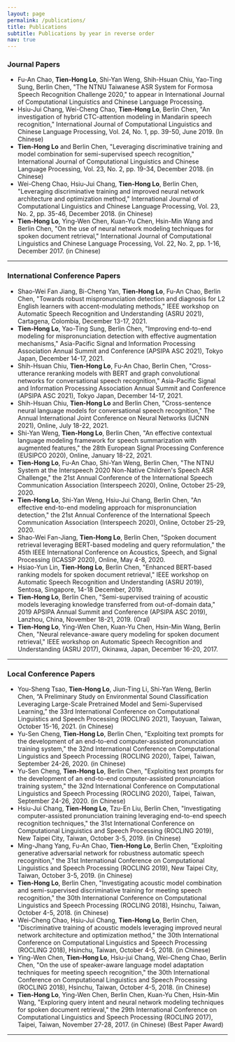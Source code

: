 ```yaml
---
layout: page
permalink: /publications/
title: Publications
subtitle: Publications by year in reverse order
nav: true
---
```


### Journal Papers
* Fu-An Chao, **Tien-Hong Lo**, Shi-Yan Weng, Shih-Hsuan Chiu, Yao-Ting Sung, Berlin Chen, "The NTNU Taiwanese ASR System for Formosa Speech Recognition Challenge 2020," to appear in International Journal of Computational Linguistics and Chinese Language Processing.
* Hsiu-Jui Chang, Wei-Cheng Chao, **Tien-Hong Lo**, Berlin Chen, "An investigation of hybrid CTC-attention modeling in Mandarin speech recognition," International Journal of Computational Linguistics and Chinese Language Processing, Vol. 24, No. 1, pp. 39-50, June 2019. (In Chinese)
* **Tien-Hong Lo** and Berlin Chen, "Leveraging discriminative training and model combination for semi-supervised speech recognition," International Journal of Computational Linguistics and Chinese Language Processing, Vol. 23, No. 2, pp. 19-34, December 2018. (in Chinese)
* Wei-Cheng Chao, Hsiu-Jui Chang, **Tien-Hong Lo**, Berlin Chen, "Leveraging discriminative training and improved neural network architecture and optimization method," International Journal of Computational Linguistics and Chinese Language Processing, Vol. 23, No. 2, pp. 35-46, December 2018. (in Chinese)
* **Tien-Hong Lo**, Ying-Wen Chen, Kuan-Yu Chen, Hsin-Min Wang and Berlin Chen, "On the use of neural network modeling techniques for spoken document retrieval," International Journal of Computational Linguistics and Chinese Language Processing, Vol. 22, No. 2, pp. 1-16, December 2017. (in Chinese)

-------------------
### International Conference Papers
* Shao-Wei Fan Jiang, Bi-Cheng Yan, **Tien-Hong Lo**, Fu-An Chao, Berlin Chen, "Towards robust mispronunciation detection and diagnosis for L2 English learners with accent-modulating methods," IEEE workshop on Automatic Speech Recognition and Understanding (ASRU 2021), Cartagena, Colombia, December 13-17, 2021. 
* **Tien-Hong Lo**, Yao-Ting Sung, Berlin Chen, "Improving end-to-end modeling for mispronunciation detection with effective augmentation mechanisms," Asia-Pacific Signal and Information Processing Association Annual Summit and Conference (APSIPA ASC 2021), Tokyo Japan, December 14-17, 2021.
* Shih-Hsuan Chiu, **Tien-Hong Lo**, Fu-An Chao, Berlin Chen, "Cross-utterance reranking models with BERT and graph convolutional networks for conversational speech recognition," Asia-Pacific Signal and Information Processing Association Annual Summit and Conference (APSIPA ASC 2021), Tokyo Japan, December 14-17, 2021.
* Shih-Hsuan Chiu, **Tien-Hong Lo** and Berlin Chen, "Cross-sentence neural language models for conversational speech recognition," The Annual International Joint Conference on Neural Networks (IJCNN 2021), Online, July 18-22, 2021.
* Shi-Yan Weng, **Tien-Hong Lo**, Berlin Chen, "An effective contextual language modeling framework for speech summarization with augmented features," the 28th European Signal Processing Conference (EUSIPCO 2020), Online, January 18-22, 2021.
* **Tien-Hong Lo**, Fu-An Chao, Shi-Yan Weng, Berlin Chen, "The NTNU System at the Interspeech 2020 Non-Native Children's Speech ASR Challenge," the 21st Annual Conference of the International Speech Communication Association (Interspeech 2020), Online, October 25-29, 2020.
* **Tien-Hong Lo**, Shi-Yan Weng, Hsiu-Jui Chang, Berlin Chen, "An effective end-to-end modeling approach for mispronunciation detection," the 21st Annual Conference of the International Speech Communication Association (Interspeech 2020), Online, October 25-29, 2020.
* Shao-Wei Fan-Jiang, **Tien-Hong Lo**, Berlin Chen, "Spoken document retrieval leveraging BERT-based modeling and query reformulation," the 45th IEEE International Conference on Acoustics, Speech, and Signal Processing (ICASSP 2020), Online, May 4-8, 2020.
* Hsiao-Yun Lin, **Tien-Hong Lo**, Berlin Chen, "Enhanced BERT-based ranking models for spoken document retrieval," IEEE workshop on Automatic Speech Recognition and Understanding (ASRU 2019), Sentosa, Singapore, 14-18 December, 2019.
* **Tien-Hong Lo**, Berlin Chen, "Semi-supervised training of acoustic models leveraging knowledge transferred from out-of-domain data," 2019 APSIPA Annual Summit and Conference (APSIPA ASC 2019), Lanzhou, China, November 18-21, 2019. (Oral)
* **Tien-Hong Lo**, Ying-Wen Chen, Kuan-Yu Chen, Hsin-Min Wang, Berlin Chen, "Neural relevance-aware query modeling for spoken document retrieval," IEEE workshop on Automatic Speech Recognition and Understanding (ASRU 2017), Okinawa, Japan, December 16-20, 2017.

-------------------
### Local Conference Papers
* You-Sheng Tsao, **Tien-Hong Lo**, Jiun-Ting Li, Shi-Yan Weng, Berlin Chen, “A Preliminary Study on Environmental Sound Classification Leveraging Large-Scale Pretrained Model and Semi-Supervised Learning,” the 33rd International Conference on Computational Linguistics and Speech Processing (ROCLING 2021), Taoyuan, Taiwan, October 15-16, 2021. (in Chinese)
* Yu-Sen Cheng, **Tien-Hong Lo**, Berlin Chen, "Exploiting text prompts for the development of an end-to-end computer-assisted pronunciation training system," the 32nd International Conference on Computational Linguistics and Speech Processing (ROCLING 2020), Taipei, Taiwan, September 24-26, 2020. (in Chinese)
* Yu-Sen Cheng, **Tien-Hong Lo**, Berlin Chen, "Exploiting text prompts for the development of an end-to-end computer-assisted pronunciation training system," the 32nd International Conference on Computational Linguistics and Speech Processing (ROCLING 2020), Taipei, Taiwan, September 24-26, 2020. (in Chinese)
* Hsiu-Jui Chang, **Tien-Hong Lo**, Tzu-En Liu, Berlin Chen, "Investigating computer-assisted pronunciation training leveraging end-to-end speech recognition techniques," the 31st International Conference on Computational Linguistics and Speech Processing (ROCLING 2019), New Taipei City, Taiwan, October 3-5, 2019. (in Chinese)
* Ming-Jhang Yang, Fu-An Chao, **Tien-Hong Lo**, Berlin Chen, "Exploiting generative adversarial network for robustness automatic speech recognition," the 31st International Conference on Computational Linguistics and Speech Processing (ROCLING 2019), New Taipei City, Taiwan, October 3-5, 2019. (in Chinese)
* **Tien-Hong Lo**, Berlin Chen, "Investigating acoustic model combination and semi-supervised discriminative training for meeting speech recognition," the 30th International Conference on Computational Linguistics and Speech Processing (ROCLING 2018), Hsinchu, Taiwan, October 4-5, 2018. (in Chinese)
* Wei-Cheng Chao, Hsiu-Jui Chang, **Tien-Hong Lo**, Berlin Chen, "Discriminative training of acoustic models leveraging improved neural network architecture and optimization method," the 30th International Conference on Computational Linguistics and Speech Processing (ROCLING 2018), Hsinchu, Taiwan, October 4-5, 2018. (in Chinese)
* Ying-Wen Chen, **Tien-Hong Lo**, Hsiu-jui Chang, Wei-Cheng Chao, Berlin Chen, "On the use of speaker-aware language model adaptation techniques for meeting speech recognition," the 30th International Conference on Computational Linguistics and Speech Processing (ROCLING 2018), Hsinchu, Taiwan, October 4-5, 2018. (in Chinese)
* **Tien-Hong Lo**, Ying-Wen Chen, Berlin Chen, Kuan-Yu Chen, Hsin-Min Wang, "Exploring query intent and neural network modeling techniques for spoken document retrieval," the 29th International Conference on Computational Linguistics and Speech Processing (ROCLING 2017), Taipei, Taiwan, November 27-28, 2017. (in Chinese) (Best Paper Award)

-------------------
